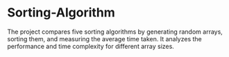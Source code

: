 # Sorting-Algorithm
The project compares five sorting algorithms by generating random arrays, sorting them, and measuring the average time taken. It analyzes the performance and time complexity for different array sizes.
